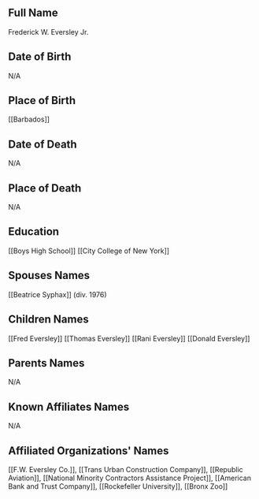 ## Full Name
Frederick W. Eversley Jr.

## Date of Birth
N/A

## Place of Birth
[[Barbados]]

## Date of Death
N/A

## Place of Death
N/A

## Education
[[Boys High School]]
[[City College of New York]]

## Spouses Names
[[Beatrice Syphax]] (div. 1976)

## Children Names
[[Fred Eversley]]
[[Thomas Eversley]]
[[Rani Eversley]]
[[Donald Eversley]]

## Parents Names
N/A

## Known Affiliates Names
N/A

## Affiliated Organizations' Names
[[F.W. Eversley Co.]], [[Trans Urban Construction Company]], [[Republic Aviation]], [[National Minority Contractors Assistance Project]], [[American Bank and Trust Company]], [[Rockefeller University]], [[Bronx Zoo]]

